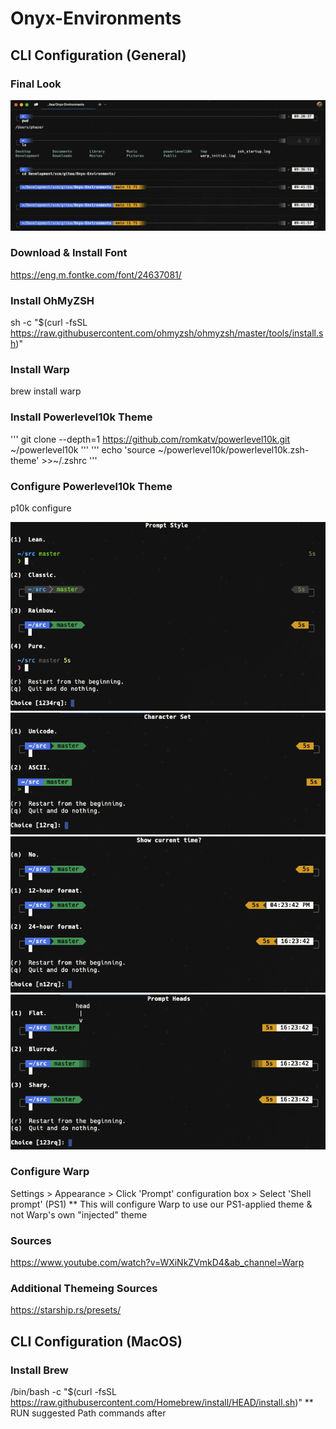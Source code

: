 # Onyx-Environments

## CLI Configuration (General)

### Final Look
![Screenshot of terminal prompt](./images/p10k_configured_theme_example.png)

### Download & Install Font
https://eng.m.fontke.com/font/24637081/

### Install OhMyZSH
sh -c "$(curl -fsSL https://raw.githubusercontent.com/ohmyzsh/ohmyzsh/master/tools/install.sh)"

### Install Warp
brew install warp

### Install Powerlevel10k Theme
'''
git clone --depth=1 https://github.com/romkatv/powerlevel10k.git ~/powerlevel10k
'''
'''
echo 'source ~/powerlevel10k/powerlevel10k.zsh-theme' >>~/.zshrc
'''

### Configure Powerlevel10k Theme
p10k configure

![Configure Example I](./images/p10k_configure_prompt_example_1.png)
![Configure Example II](./images/p10k_configure_prompt_example_2.png)
![Configure Example III](./images/p10k_configure_prompt_example_3.png)
![Configure Example IV](./images/p10k_configure_prompt_example_4.png)

### Configure Warp
Settings > Appearance > Click 'Prompt' configuration box > Select 'Shell prompt' (PS1)
** This will configure Warp to use our PS1-applied theme & not Warp's own "injected" theme

### Sources
https://www.youtube.com/watch?v=WXiNkZVmkD4&ab_channel=Warp

### Additional Themeing Sources
https://starship.rs/presets/

## CLI Configuration (MacOS)

### Install Brew
/bin/bash -c "$(curl -fsSL https://raw.githubusercontent.com/Homebrew/install/HEAD/install.sh)"
** RUN suggested Path commands after
